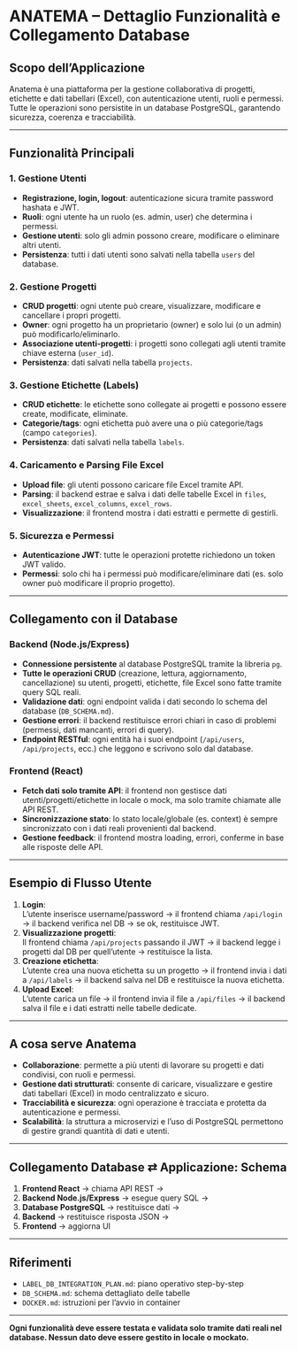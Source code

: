 # ANATEMA – Dettaglio Funzionalità e Collegamento Database

## Scopo dell’Applicazione

Anatema è una piattaforma per la gestione collaborativa di progetti, etichette e dati tabellari (Excel), con autenticazione utenti, ruoli e permessi. Tutte le operazioni sono persistite in un database PostgreSQL, garantendo sicurezza, coerenza e tracciabilità.

---

## Funzionalità Principali

### 1. Gestione Utenti
- **Registrazione, login, logout**: autenticazione sicura tramite password hashata e JWT.
- **Ruoli**: ogni utente ha un ruolo (es. admin, user) che determina i permessi.
- **Gestione utenti**: solo gli admin possono creare, modificare o eliminare altri utenti.
- **Persistenza**: tutti i dati utenti sono salvati nella tabella `users` del database.

### 2. Gestione Progetti
- **CRUD progetti**: ogni utente può creare, visualizzare, modificare e cancellare i propri progetti.
- **Owner**: ogni progetto ha un proprietario (owner) e solo lui (o un admin) può modificarlo/eliminarlo.
- **Associazione utenti-progetti**: i progetti sono collegati agli utenti tramite chiave esterna (`user_id`).
- **Persistenza**: dati salvati nella tabella `projects`.

### 3. Gestione Etichette (Labels)
- **CRUD etichette**: le etichette sono collegate ai progetti e possono essere create, modificate, eliminate.
- **Categorie/tags**: ogni etichetta può avere una o più categorie/tags (campo `categories`).
- **Persistenza**: dati salvati nella tabella `labels`.

### 4. Caricamento e Parsing File Excel
- **Upload file**: gli utenti possono caricare file Excel tramite API.
- **Parsing**: il backend estrae e salva i dati delle tabelle Excel in `files`, `excel_sheets`, `excel_columns`, `excel_rows`.
- **Visualizzazione**: il frontend mostra i dati estratti e permette di gestirli.

### 5. Sicurezza e Permessi
- **Autenticazione JWT**: tutte le operazioni protette richiedono un token JWT valido.
- **Permessi**: solo chi ha i permessi può modificare/eliminare dati (es. solo owner può modificare il proprio progetto).

---

## Collegamento con il Database

### Backend (Node.js/Express)
- **Connessione persistente** al database PostgreSQL tramite la libreria `pg`.
- **Tutte le operazioni CRUD** (creazione, lettura, aggiornamento, cancellazione) su utenti, progetti, etichette, file Excel sono fatte tramite query SQL reali.
- **Validazione dati**: ogni endpoint valida i dati secondo lo schema del database (`DB_SCHEMA.md`).
- **Gestione errori**: il backend restituisce errori chiari in caso di problemi (permessi, dati mancanti, errori di query).
- **Endpoint RESTful**: ogni entità ha i suoi endpoint (`/api/users`, `/api/projects`, ecc.) che leggono e scrivono solo dal database.

### Frontend (React)
- **Fetch dati solo tramite API**: il frontend non gestisce dati utenti/progetti/etichette in locale o mock, ma solo tramite chiamate alle API REST.
- **Sincronizzazione stato**: lo stato locale/globale (es. context) è sempre sincronizzato con i dati reali provenienti dal backend.
- **Gestione feedback**: il frontend mostra loading, errori, conferme in base alle risposte delle API.

---

## Esempio di Flusso Utente

1. **Login**:  
   L’utente inserisce username/password → il frontend chiama `/api/login` → il backend verifica nel DB → se ok, restituisce JWT.
2. **Visualizzazione progetti**:  
   Il frontend chiama `/api/projects` passando il JWT → il backend legge i progetti dal DB per quell’utente → restituisce la lista.
3. **Creazione etichetta**:  
   L’utente crea una nuova etichetta su un progetto → il frontend invia i dati a `/api/labels` → il backend salva nel DB e restituisce la nuova etichetta.
4. **Upload Excel**:  
   L’utente carica un file → il frontend invia il file a `/api/files` → il backend salva il file e i dati estratti nelle tabelle dedicate.

---

## A cosa serve Anatema

- **Collaborazione**: permette a più utenti di lavorare su progetti e dati condivisi, con ruoli e permessi.
- **Gestione dati strutturati**: consente di caricare, visualizzare e gestire dati tabellari (Excel) in modo centralizzato e sicuro.
- **Tracciabilità e sicurezza**: ogni operazione è tracciata e protetta da autenticazione e permessi.
- **Scalabilità**: la struttura a microservizi e l’uso di PostgreSQL permettono di gestire grandi quantità di dati e utenti.

---

## Collegamento Database ⇄ Applicazione: Schema

1. **Frontend React** → chiama API REST →
2. **Backend Node.js/Express** → esegue query SQL →
3. **Database PostgreSQL** → restituisce dati →
4. **Backend** → restituisce risposta JSON →
5. **Frontend** → aggiorna UI

---

## Riferimenti
- `LABEL_DB_INTEGRATION_PLAN.md`: piano operativo step-by-step
- `DB_SCHEMA.md`: schema dettagliato delle tabelle
- `DOCKER.md`: istruzioni per l’avvio in container

---

**Ogni funzionalità deve essere testata e validata solo tramite dati reali nel database. Nessun dato deve essere gestito in locale o mockato.**
